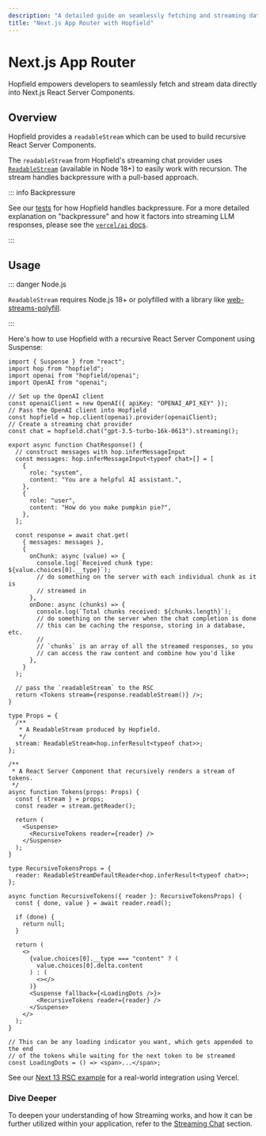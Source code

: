 ```yaml
---
description: "A detailed guide on seamlessly fetching and streaming data directly into React components."
title: "Next.js App Router with Hopfield"
---
```


# Next.js App Router

Hopfield empowers developers to seamlessly fetch and stream data directly into Next.js React Server Components.

## Overview

Hopfield provides a `readableStream` which can be used to build recursive React Server Components.

The `readableStream` from Hopfield's streaming chat provider uses [`ReadableStream`](https://developer.mozilla.org/en-US/docs/Web/API/ReadableStream)
(available in Node 18+) to easily work with recursion. The stream handles backpressure with a pull-based approach.

::: info Backpressure

See our [tests](https://github.com/propology/hopfield/blob/main/src/utils.test.ts) for how Hopfield handles backpressure.
For a more detailed explanation on "backpressure" and how it factors into streaming LLM responses, please see the
[`vercel/ai` docs](https://sdk.vercel.ai/docs/concepts/backpressure-and-cancellation).

:::

## Usage

::: danger Node.js

`ReadableStream` requires Node.js 18+ or polyfilled with a library like [web-streams-polyfill](https://www.npmjs.com/package/web-streams-polyfill).

:::

Here's how to use Hopfield with a recursive React Server Component using Suspense:

```tsx
import { Suspense } from "react";
import hop from "hopfield";
import openai from "hopfield/openai";
import OpenAI from "openai";

// Set up the OpenAI client
const openaiClient = new OpenAI({ apiKey: "OPENAI_API_KEY" });
// Pass the OpenAI client into Hopfield
const hopfield = hop.client(openai).provider(openaiClient);
// Create a streaming chat provider
const chat = hopfield.chat("gpt-3.5-turbo-16k-0613").streaming();

export async function ChatResponse() {
  // construct messages with hop.inferMessageInput
  const messages: hop.inferMessageInput<typeof chat>[] = [
    {
      role: "system",
      content: "You are a helpful AI assistant.",
    },
    {
      role: "user",
      content: "How do you make pumpkin pie?",
    },
  ];

  const response = await chat.get(
    { messages: messages },
    {
      onChunk: async (value) => {
        console.log(`Received chunk type: ${value.choices[0].__type}`);
        // do something on the server with each individual chunk as it is
        // streamed in
      },
      onDone: async (chunks) => {
        console.log(`Total chunks received: ${chunks.length}`);
        // do something on the server when the chat completion is done
        // this can be caching the response, storing in a database, etc.
        //
        // `chunks` is an array of all the streamed responses, so you
        // can access the raw content and combine how you'd like
      },
    }
  );

  // pass the `readableStream` to the RSC
  return <Tokens stream={response.readableStream()} />;
}

type Props = {
  /**
   * A ReadableStream produced by Hopfield.
   */
  stream: ReadableStream<hop.inferResult<typeof chat>>;
};

/**
 * A React Server Component that recursively renders a stream of tokens.
 */
async function Tokens(props: Props) {
  const { stream } = props;
  const reader = stream.getReader();

  return (
    <Suspense>
      <RecursiveTokens reader={reader} />
    </Suspense>
  );
}

type RecursiveTokensProps = {
  reader: ReadableStreamDefaultReader<hop.inferResult<typeof chat>>;
};

async function RecursiveTokens({ reader }: RecursiveTokensProps) {
  const { done, value } = await reader.read();

  if (done) {
    return null;
  }

  return (
    <>
      {value.choices[0].__type === "content" ? (
        value.choices[0].delta.content
      ) : (
        <></>
      )}
      <Suspense fallback={<LoadingDots />}>
        <RecursiveTokens reader={reader} />
      </Suspense>
    </>
  );
}

// This can be any loading indicator you want, which gets appended to the end
// of the tokens while waiting for the next token to be streamed
const LoadingDots = () => <span>...</span>;
```

See our [Next 13 RSC example](https://next-13.hopfield.ai) for a real-world integration
using Vercel.

### Dive Deeper

To deepen your understanding of how Streaming works, and how it can be further utilized within your application,
refer to the [Streaming Chat](/chat/streaming) section.
